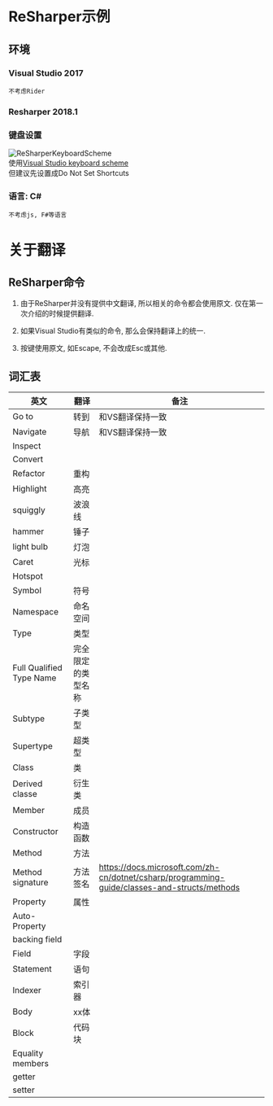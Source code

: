 # ReSharper示例

## 环境
### Visual Studio 2017
	不考虑Rider
### Resharper 2018.1
### 键盘设置
![ReSharperKeyboardScheme](https://www.jetbrains.com/help/img/dotnet/2017.1/ReSharperKeyboardScheme.png)  
使用[Visual Studio keyboard scheme](https://www.jetbrains.com/resharper/docs/ReSharper90DefaultKeymap_VS_scheme.pdf)  
但建议先设置成Do Not Set Shortcuts
### 语言: C#
	不考虑js, F#等语言
# 关于翻译

## ReSharper命令
1. 由于ReSharper并没有提供中文翻译, 所以相关的命令都会使用原文.
仅在第一次介绍的时候提供翻译.

2. 如果Visual Studio有类似的命令, 那么会保持翻译上的统一.

3. 按键使用原文, 如Escape, 不会改成Esc或其他.

## 词汇表
| 英文  | 翻译 | 备注 |
|-------|------|------|
| Go to | 转到 | 和VS翻译保持一致|
| Navigate | 导航 |和VS翻译保持一致|
| Inspect | | |
| Convert|||
|Refactor|重构||
| Highlight | 高亮| |
| squiggly | 波浪线 | |
| hammer | 锤子 ||
|light bulb|灯泡|
|Caret|光标||
|Hotspot|||
|Symbol|符号||
|Namespace|命名空间||
|Type|类型||
|Full Qualified Type Name|完全限定的类型名称||
|Subtype|子类型||
|Supertype|超类型||
|Class|类||
|Derived classe|衍生类||
|Member|成员||
|Constructor|构造函数||
|Method|方法||
|Method signature|方法签名|https://docs.microsoft.com/zh-cn/dotnet/csharp/programming-guide/classes-and-structs/methods|
|Property|属性||
|Auto-Property|||
|backing field|||
|Field|字段||
|Statement|语句||
|Indexer|索引器||
|Body|xx体||
|Block|代码块||
|Equality members|||
|getter|||
|setter|||
